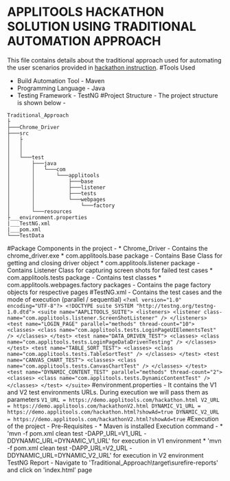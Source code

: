 # APPLITOOLS HACKATHON SOLUTION USING TRADITIONAL AUTOMATION APPROACH
This file contains details about the traditional approach used for automating the user scenarios provided in [hackathon instruction](https://applitools.com/hackathon-instructions). 
#Tools Used
* Build Automation Tool - Maven
* Programming Language - Java
* Testing Framework - TestNG
#Project Structure - The project structure is shown below - 
```
Traditional_Approach
├
├───Chrome_Driver
├───src
│   ├
│   │
│   │
│   └───test
│       ├───java
│       │   └───com
│       │       └───applitools
│       │           ├───base
│       │           ├───listener
│       │           ├───tests
│       │           └───webpages
│       │               └───factory
│       └───resources
├___environment.properties
|___TestNG.xml
|___pom.xml
└───TestData
```
#Package Components in the project -
	* Chrome_Driver - Contains the chrome_driver.exe
	* com.applitools.base package - Contains Base Class for getting and closing driver object
	* com.applitools.listener package - Contains Listener Class for capturing screen shots for failed test cases
	* com.applitools.tests package - Contains test classes
	* com.applitools.webpages.factory packages - Contains the page factory objects for respective pages
#TestNG.xml -
	Contains the test cases and the mode of execution (parallel / sequential)
	```
	<?xml version="1.0" encoding="UTF-8"?>
	<!DOCTYPE suite SYSTEM "http://testng.org/testng-1.0.dtd">
	<suite name="AAPLITOOLS_SUITE">
		<listeners>
			<listener
				class-name="com.applitools.listener.ScreenShotListener" />
		</listeners>
		<test name="LOGIN_PAGE" parallel="methods" thread-count="10">
			<classes>
				<class name="com.applitools.tests.LoginPageUIElementsTest" />
			</classes>
		</test>
		<test name="DATA_DRIVEN_TEST">
			<classes>
				<class name="com.applitools.tests.LoginPageDataDrivenTesting" />
			</classes>
		</test>
		<test name="TABLE_SORT_TEST">
			<classes>
				<class name="com.applitools.tests.TableSortTest" />
			</classes>
		</test>
		<test name="CANVAS_CHART_TEST">
			<classes>
				<class name="com.applitools.tests.CanvasChartTest" />
			</classes>
		</test>
		<test name="DYNAMIC_CONTENT_TEST" parallel="methods"
			thread-count="2">
			<classes>
			<class name="com.applitools.tests.DynamicContentTest" />
			</classes>
		</test>
	</suite>
	```
#environment.properties - It contains the V1 and V2 test environments URLs. During execution we will pass them as parameters
	```
	V1_URL = https://demo.applitools.com/hackathon.html
	V2_URL = https://demo.applitools.com/hackathonV2.html
	DYNAMIC_V1_URL = https://demo.applitools.com/hackathon.html?showAd=true
	DYNAMIC_V2_URL = https://demo.applitools.com/hackathonV2.html?showAd=true
	```
#Execution of the project - 
	Pre-Requisites -
		* Maven is installed
	Execution command -
		* 'mvn -f pom.xml clean test -DAPP_URL=V1_URL -DDYNAMIC_URL=DYNAMIC_V1_URL' for execution in V1 environment
		* 'mvn -f pom.xml clean test -DAPP_URL=V2_URL -DDYNAMIC_URL=DYNAMIC_V2_URL' for execution in V2 environment
	TestNG Report -
		Navigate to 'Traditional_Approach\target\surefire-reports' and click on 'index.html' page